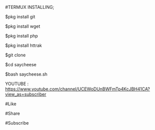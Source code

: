 #TERMUX INSTALLING;

$pkg install git

$pkg install wget

$pkg install php

$pkg install httrak

$git clone 

$cd saycheese

$bash saycheese.sh

YOUTUBE : https://www.youtube.com/channel/UCEWoDUnBWFmTp4KcJBH41CA?view_as=subscriber

#Like

#Share

#Subscribe
